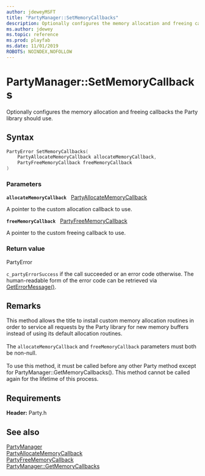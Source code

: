 ```yaml
---
author: jdeweyMSFT
title: "PartyManager::SetMemoryCallbacks"
description: Optionally configures the memory allocation and freeing callbacks the Party library should use.
ms.author: jdewey
ms.topic: reference
ms.prod: playfab
ms.date: 11/01/2019
ROBOTS: NOINDEX,NOFOLLOW
---
```


# PartyManager::SetMemoryCallbacks  

Optionally configures the memory allocation and freeing callbacks the Party library should use.  

## Syntax  
  
```cpp
PartyError SetMemoryCallbacks(  
    PartyAllocateMemoryCallback allocateMemoryCallback,  
    PartyFreeMemoryCallback freeMemoryCallback  
)  
```  
  
### Parameters  
  
**`allocateMemoryCallback`** &nbsp; [PartyAllocateMemoryCallback](../../../callbacks/partyallocatememorycallback.md)  
  
A pointer to the custom allocation callback to use.  
  
**`freeMemoryCallback`** &nbsp; [PartyFreeMemoryCallback](../../../callbacks/partyfreememorycallback.md)  
  
A pointer to the custom freeing callback to use.  
  
  
### Return value  
PartyError
  
```c_partyErrorSuccess``` if the call succeeded or an error code otherwise. The human-readable form of the error code can be retrieved via [GetErrorMessage()](partymanager_geterrormessage.md).
  
## Remarks  
  
This method allows the title to install custom memory allocation routines in order to service all requests by the Party library for new memory buffers instead of using its default allocation routines. <br /><br /> The `allocateMemoryCallback` and `freeMemoryCallback` parameters must both be non-null.   <br /><br /> To use this method, it must be called before any other Party method except for PartyManager::GetMemoryCallbacks(). This method cannot be called again for the lifetime of this process.
  
## Requirements  
  
**Header:** Party.h
  
## See also  
[PartyManager](../partymanager.md)  
[PartyAllocateMemoryCallback](../../../callbacks/partyallocatememorycallback.md)  
[PartyFreeMemoryCallback](../../../callbacks/partyfreememorycallback.md)  
[PartyManager::GetMemoryCallbacks](partymanager_getmemorycallbacks.md)
  
  

